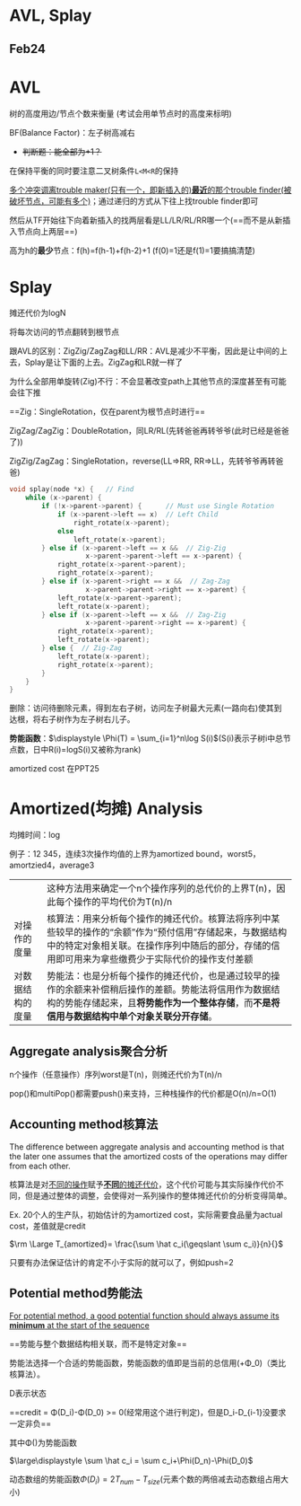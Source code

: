 # AVL, Splay

## Feb24

# AVL

树的高度用边/节点个数来衡量 (考试会用单节点时的高度来标明)

BF(Balance Factor)：左子树高减右

* ~~判断题：能全部为+1？~~

在保持平衡的同时要注意二叉树条件`L<M<R`的保持

<u>多个冲突调离trouble maker(只有一个，即新插入的)**最近**的那个trouble finder(被破坏节点，可能有多个)</u>；通过递归的方式从下往上找trouble finder即可

然后从TF开始往下向着新插入的找两层看是LL/LR/RL/RR哪一个(==而不是从新插入节点向上两层==)

高为h的**最少**节点：f(h)=f(h-1)+f(h-2)+1 (f(0)=1还是f(1)=1要搞搞清楚)

# Splay

摊还代价为logN

将每次访问的节点翻转到根节点

跟AVL的区别：ZigZig/ZagZag和LL/RR：AVL是减少不平衡，因此是让中间的上去，Splay是让下面的上去。ZigZag和LR就一样了



为什么全部用单旋转(Zig)不行：不会显著改变path上其他节点的深度甚至有可能会往下推

==Zig：SingleRotation，仅在parent为根节点时进行==

ZigZag/ZagZig：DoubleRotation，同LR/RL(先转爸爸再转爷爷(此时已经是爸爸了))

ZigZig/ZagZag：SingleRotation，reverse(LL$\Rightarrow$RR, RR$\Rightarrow$LL，先转爷爷再转爸爸)

```c++
void splay(node *x) {	// Find
	while (x->parent) {
		if (!x->parent->parent) {      // Must use Single Rotation
			if (x->parent->left == x)  // Left Child
				right_rotate(x->parent);
			else
				left_rotate(x->parent);
		} else if (x->parent->left == x &&  // Zig-Zig
		           x->parent->parent->left == x->parent) {
			right_rotate(x->parent->parent);
			right_rotate(x->parent);
		} else if (x->parent->right == x &&  // Zag-Zag
		           x->parent->parent->right == x->parent) {
			left_rotate(x->parent->parent);
			left_rotate(x->parent);
		} else if (x->parent->left == x &&  // Zag-Zig
		           x->parent->parent->right == x->parent) {
			right_rotate(x->parent);
			left_rotate(x->parent);
		} else {  // Zig-Zag
			left_rotate(x->parent);
			right_rotate(x->parent);
		}
	}
}
```

删除：访问待删除元素，得到左右子树，访问左子树最大元素(一路向右)使其到 达根，将右子树作为左子树右儿子。

**势能函数**：$\displaystyle \Phi(T) = \sum_{i=1}^n\log S(i)$(S(i)表示子树i中总节点数，日中R(i)=logS(i)又被称为rank)

amortized cost 在PPT25

# Amortized(均摊) Analysis

均摊时间：log

例子：12 345，连续3次操作均值的上界为amortized bound，worst5，amortzied4，average3

|                  |                                                              |
| ---------------- | ------------------------------------------------------------ |
|                  | 这种方法用来确定一个n个操作序列的总代价的上界T(n)，因此每个操作的平均代价为T(n)/n |
| 对操作的度量     | 核算法：用来分析每个操作的摊还代价。核算法将序列中某些较早的操作的“余额”作为“预付信用”存储起来，与数据结构中的特定对象相关联。在操作序列中随后的部分，存储的信用即可用来为拿些缴费少于实际代价的操作支付差额 |
| 对数据结构的度量 | 势能法：也是分析每个操作的摊还代价，也是通过较早的操作的余额来补偿稍后操作的差额。势能法将信用作为数据结构的势能存储起来，且**将势能作为一个整体存储**，而**不是将信用与数据结构中单个对象关联分开存储**。 |



## Aggregate analysis聚合分析

n个操作（任意操作）序列worst是T(n)，则摊还代价为T(n)/n

pop()和multiPop()都需要push()来支持，三种栈操作的代价都是O(n)/n=O(1)

## Accounting method核算法

The difference between aggregate analysis and accounting method is that the later one assumes that the amortized costs of the operations may differ from each other.

核算法是对<u>不同的操作</u>赋予<u>**不同**的摊还代价</u>，这个代价可能与其实际操作代价不同，但是通过整体的调整，会使得对一系列操作的整体摊还代价的分析变得简单。

Ex. 20个人的生产队，初始估计的为amortized cost，实际需要食品量为actual cost，差值就是credit

$\rm \Large T_{amortized}= \frac{\sum \hat c_i(\geqslant \sum c_i)}{n}{}$

只要有办法保证估计的肯定不小于实际的就可以了，例如push=2

## Potential method势能法

<u>For potential method, a good potential function should always assume its **minimum** at the start of the sequence</u>

==势能与整个数据结构相关联，而不是特定对象==

势能法选择一个合适的势能函数，势能函数的值即是当前的总信用(+Φ_0)（类比核算法）。

D表示状态

==credit = Φ(D\_i)-Φ(D\_0) >= 0(经常用这个进行判定)，但是D_i-D_{i-1}没要求一定非负==

其中Φ()为势能函数

$\large\displaystyle \sum \hat c_i = \sum c_i+\Phi(D_n)-\Phi(D_0)$

动态数组的势能函数$\Phi(D_i) = 2T_{num}-T_{size}$(元素个数的两倍减去动态数组占用大小)

